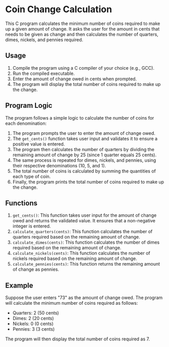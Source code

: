 # Coin Change Calculation

This C program calculates the minimum number of coins required to make up a given amount of change. It asks the user for the amount in cents that needs to be given as change and then calculates the number of quarters, dimes, nickels, and pennies required.

## Usage

1. Compile the program using a C compiler of your choice (e.g., GCC).
2. Run the compiled executable.
3. Enter the amount of change owed in cents when prompted.
4. The program will display the total number of coins required to make up the change.

## Program Logic

The program follows a simple logic to calculate the number of coins for each denomination:

1. The program prompts the user to enter the amount of change owed.
2. The `get_cents()` function takes user input and validates it to ensure a positive value is entered.
3. The program then calculates the number of quarters by dividing the remaining amount of change by 25 (since 1 quarter equals 25 cents).
4. The same process is repeated for dimes, nickels, and pennies, using their respective denominations (10, 5, and 1).
5. The total number of coins is calculated by summing the quantities of each type of coin.
6. Finally, the program prints the total number of coins required to make up the change.

## Functions

1. `get_cents()`: This function takes user input for the amount of change owed and returns the validated value. It ensures that a non-negative integer is entered.
2. `calculate_quarters(cents)`: This function calculates the number of quarters required based on the remaining amount of change.
3. `calculate_dimes(cents)`: This function calculates the number of dimes required based on the remaining amount of change.
4. `calculate_nickels(cents)`: This function calculates the number of nickels required based on the remaining amount of change.
5. `calculate_pennies(cents)`: This function returns the remaining amount of change as pennies.

## Example

Suppose the user enters "73" as the amount of change owed. The program will calculate the minimum number of coins required as follows:

- Quarters: 2 (50 cents)
- Dimes: 2 (20 cents)
- Nickels: 0 (0 cents)
- Pennies: 3 (3 cents)

The program will then display the total number of coins required as 7.
